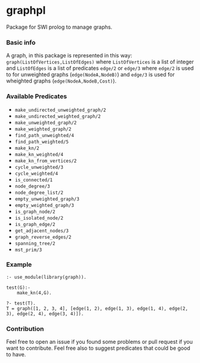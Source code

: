 # graphpl
Package for SWI prolog to manage graphs. 

### Basic info
A graph, in this package is represented in this way: `graph(ListOfVertices,ListOfEdges)` where `ListOfVertices` is a list of integer and `ListOfEdges` is a list of predicates `edge/2` or `edge/3` where `edge/2` is used to for unweighted graphs (`edge(NodeA,NodeB)`) and `edge/3` is used for wheighted graphs (`edge(NodeA,NodeB,Cost)`).

### Available Predicates
* `make_undirected_unweighted_graph/2`
* `make_undirected_weighted_graph/2`
* `make_unweighted_graph/2`
* `make_weighted_graph/2`
* `find_path_unweighted/4`
* `find_path_weighted/5`
* `make_kn/2`
* `make_kn_weighted/4`
* `make_kn_from_vertices/2`
* `cycle_unweighted/3`
* `cycle_weighted/4`
* `is_connected/1`
* `node_degree/3`
* `node_degree_list/2`
* `empty_unweighted_graph/3`
* `empty_weighted_graph/3`
* `is_graph_node/2`
* `is_isolated_node/2`
* `is_graph_edge/2`
* `get_adjacent_nodes/3`
* `graph_reverse_edges/2`
* `spanning_tree/2`
* `mst_prim/3`

### Example

    :- use_module(library(graph)).
    
    test(G):-
	    make_kn(4,G).
    
    ?- test(T).
    T = graph([1, 2, 3, 4], [edge(1, 2), edge(1, 3), edge(1, 4), edge(2, 3), edge(2, 4), edge(3, 4)]).
    
### Contribution
Feel free to open an issue if you found some problems or pull request if you want to contribute. Feel free also to suggest predicates that could be good to have.
